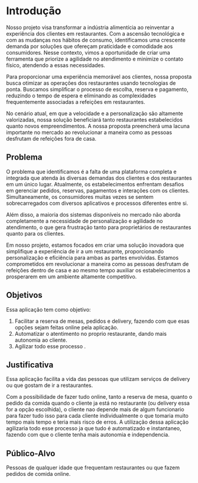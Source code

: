 # Introdução

  Nosso projeto visa transformar a indústria alimentícia ao reinventar a experiência dos clientes em restaurantes. Com a ascensão tecnológica e com as mudanças nos hábitos de consumo, identificamos uma crescente demanda por soluções que ofereçam praticidade e comodidade aos consumidores. Nesse contexto, vimos a oportunidade de criar uma ferramenta que priorize a agilidade no atendimento e minimize o contato físico, atendendo a essas necessidades.
  
  Para proporcionar uma experiência memorável aos clientes, nossa proposta busca otimizar as operações dos restaurantes usando tecnologias de ponta. Buscamos simplificar o processo de escolha, reserva e pagamento, reduzindo o tempo de espera e eliminando as complexidades frequentemente associadas a refeições em restaurantes.

  No cenário atual, em que a velocidade e a personalização são altamente valorizadas, nossa solução beneficiará tanto restaurantes estabelecidos quanto novos empreendimentos. A nossa proposta preencherá uma lacuna importante no mercado ao revolucionar a maneira como as pessoas desfrutam de refeições fora de casa. 

## Problema

  O problema que identificamos é a falta de uma plataforma completa e integrada que atenda às diversas demandas dos clientes e dos restaurantes em um único lugar. Atualmente, os estabelecimentos enfrentam desafios em gerenciar pedidos, reservas, pagamentos e interações com os clientes. Simultaneamente, os consumidores muitas vezes se sentem sobrecarregados com diversos aplicativos e processos diferentes entre si.

  Além disso, a maioria dos sistemas disponíveis no mercado não aborda completamente a necessidade de personalização e agilidade no atendimento, o que gera frustração tanto para proprietários de restaurantes quanto para os clientes.

  Em nosso projeto, estamos focados em criar uma solução inovadora que simplifique a experiência de ir a um restaurante, proporcionando personalização e eficiência para ambas as partes envolvidas. Estamos comprometidos em revolucionar a maneira como as pessoas desfrutam de refeições dentro de casa e ao mesmo tempo auxiliar os estabelecimentos a prosperarem em um ambiente altamente competitivo.


## Objetivos
Essa aplicação tem como objetivo: 

1) Facilitar a reserva de mesas, pedidos e delivery, fazendo com que esas opções sejam feitas online pela aplicação.
2) Automatizar o atentimento no proprio restaurante, dando mais autonomia ao cliente.
3) Agilizar todo esse processo . 

## Justificativa

Essa aplicação facilita a vida das pessoas que utilizam serviços de delivery ou que gostam de ir a restaurantes.

Com a possibilidade de fazer tudo online, tanto a reserva de mesa, quanto o pedido da comida quando o cliente ja está no restaurante (ou delivery essa for a opção escolhida), o cliente nao depende mais de algum funcionario para fazer tudo isso para cada cliente individualmente o que tomaria muito tempo mais tempo e teria mais risco de erros. 
A utilização dessa aplicação agilizaria todo esse processo ja que tudo é automatizado e instantaneo, fazendo com que o cliente tenha mais autonomia e independencia.

## Público-Alvo

Pessoas de qualquer idade que frequentam restaurantes ou que fazem pedidos de comida online. 


